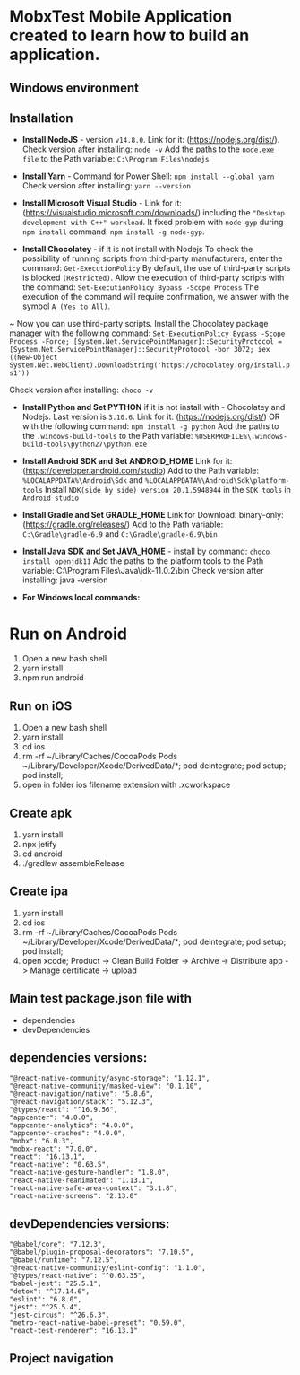 # MobxTest Mobile Application created to learn how to build an application.

## Windows environment 

## Installation

* **Install NodeJS** - version `v14.8.0`. Link for it: (https://nodejs.org/dist/). 
Check version after installing: `node -v`
Add the paths to the `node.exe file` to the Path variable: `C:\Program Files\nodejs`

* **Install Yarn** -  Command for Power Shell: `npm install --global yarn`
Check version after installing: `yarn --version`

* **Install Microsoft Visual Studio** - Link for it: (https://visualstudio.microsoft.com/downloads/) including the `"Desktop development with C++" workload`. It fixed problem with `node-gyp` during `npm install` 
command: `npm install -g node-gyp`.

* **Install Chocolatey** - if it is not install with Nodejs 
To check the possibility of running scripts from third-party manufacturers, enter the command: `Get-ExecutionPolicy`
By default, the use of third-party scripts is blocked `(Restricted)`. Allow the execution of third-party scripts with the command: `Set-ExecutionPolicy Bypass -Scope Process`
The execution of the command will require confirmation, we answer with the symbol `A (Yes to All)`.

~ Now you can use third-party scripts. Install the Chocolatey package manager with the following command: `Set-ExecutionPolicy Bypass -Scope Process -Force; [System.Net.ServicePointManager]::SecurityProtocol = [System.Net.ServicePointManager]::SecurityProtocol -bor 3072; iex ((New-Object System.Net.WebClient).DownloadString('https://chocolatey.org/install.ps1'))`

Check version after installing: `choco -v`

* **Install Python and Set PYTHON** if it is not install with - Chocolatey and Nodejs. Last version is `3.10.6`. Link for it: (https://nodejs.org/dist/) OR with the following command: `npm install -g python`
Add the paths to the `.windows-build-tools` to the Path variable: `%USERPROFILE%\.windows-build-tools\python27\python.exe`

* **Install Android SDK and Set ANDROID_HOME** Link for it: (https://developer.android.com/studio) 
Add to the Path variable: `%LOCALAPPDATA%\Android\Sdk` and `%LOCALAPPDATA%\Android\Sdk\platform-tools`
Install `NDK(side by side) version 20.1.5948944` in the `SDK tools` in `Android studio`

* **Install Gradle and Set GRADLE_HOME** Link for Download: binary-only: (https://gradle.org/releases/)
Add to the Path variable: `C:\Gradle\gradle-6.9` and `C:\Gradle\gradle-6.9\bin`

* **Install Java SDK and Set JAVA_HOME** - install by command: `choco install openjdk11`
Add the paths to the platform tools to the Path variable: C:\Program Files\Java\jdk-11.0.2\bin
Check version after installing: java -version

* **For Windows local commands:** 

# Run on Android ##

1) Open a new bash shell
2) yarn install
3) npm run android

## Run on iOS ##

1) Open a new bash shell
2) yarn install
4) cd ios
5) rm -rf ~/Library/Caches/CocoaPods Pods ~/Library/Developer/Xcode/DerivedData/*; pod deintegrate; pod setup; pod install;
6) open in folder ios filename extension with .xcworkspace

## Create apk ##

1) yarn install
2) npx jetify
3) cd android
4) ./gradlew assembleRelease

## Create ipa ##

1) yarn install
3) cd ios
4) rm -rf ~/Library/Caches/CocoaPods Pods ~/Library/Developer/Xcode/DerivedData/*; pod deintegrate; pod setup; pod install;
5)  open xcode; Product -> Clean Build Folder -> Archive -> Distribute app -> Manage certificate -> upload


## Main test package.json file with
* dependencies 
* devDependencies

## dependencies versions:
    "@react-native-community/async-storage": "1.12.1",
    "@react-native-community/masked-view": "0.1.10",
    "@react-navigation/native": "5.8.6",
    "@react-navigation/stack": "5.12.3",
    "@types/react": "^16.9.56",
    "appcenter": "4.0.0",
    "appcenter-analytics": "4.0.0",
    "appcenter-crashes": "4.0.0",
    "mobx": "6.0.3",
    "mobx-react": "7.0.0",
    "react": "16.13.1",
    "react-native": "0.63.5",
    "react-native-gesture-handler": "1.8.0",
    "react-native-reanimated": "1.13.1",
    "react-native-safe-area-context": "3.1.8",
    "react-native-screens": "2.13.0"
## devDependencies versions:       
    "@babel/core": "7.12.3",
    "@babel/plugin-proposal-decorators": "7.10.5",
    "@babel/runtime": "7.12.5",
    "@react-native-community/eslint-config": "1.1.0",
    "@types/react-native": "^0.63.35",
    "babel-jest": "25.5.1",
    "detox": "^17.14.6",
    "eslint": "6.8.0",
    "jest": "^25.5.4",
    "jest-circus": "^26.6.3",
    "metro-react-native-babel-preset": "0.59.0",
    "react-test-renderer": "16.13.1"

## Project navigation






